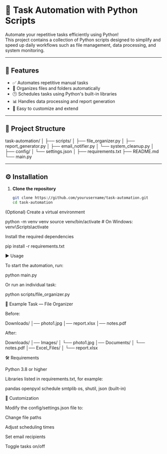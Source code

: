 # 🧠 Task Automation with Python Scripts

Automate your repetitive tasks efficiently using Python!  
This project contains a collection of Python scripts designed to simplify and speed up daily workflows such as file management, data processing, and system monitoring.

---

## 🚀 Features

- ✅ Automates repetitive manual tasks  
- 📁 Organizes files and folders automatically  
- 🕒 Schedules tasks using Python's built-in libraries  
- 📊 Handles data processing and report generation  
- 🔧 Easy to customize and extend  

---

## 📂 Project Structure

task-automation/
│
├── scripts/
│ ├── file_organizer.py
│ ├── report_generator.py
│ ├── email_notifier.py
│ └── system_cleanup.py
│
├── config/
│ └── settings.json
│
├── requirements.txt
├── README.md
└── main.py


---

## ⚙️ Installation

1. **Clone the repository**
   ```bash
   git clone https://github.com/yourusername/task-automation.git
   cd task-automation


(Optional) Create a virtual environment

python -m venv venv
source venv/bin/activate   # On Windows: venv\Scripts\activate


Install the required dependencies

pip install -r requirements.txt

▶️ Usage

To start the automation, run:

python main.py


Or run an individual task:

python scripts/file_organizer.py

🧩 Example Task — File Organizer

Before:

Downloads/
│── photo1.jpg
│── report.xlsx
│── notes.pdf


After:

Downloads/
│── Images/
│   └── photo1.jpg
│── Documents/
│   └── notes.pdf
│── Excel_Files/
│   └── report.xlsx

🛠️ Requirements

Python 3.8 or higher

Libraries listed in requirements.txt, for example:

pandas
openpyxl
schedule
smtplib
os, shutil, json (built-in)

🧰 Customization

Modify the config/settings.json file to:

Change file paths

Adjust scheduling times

Set email recipients

Toggle tasks on/off
